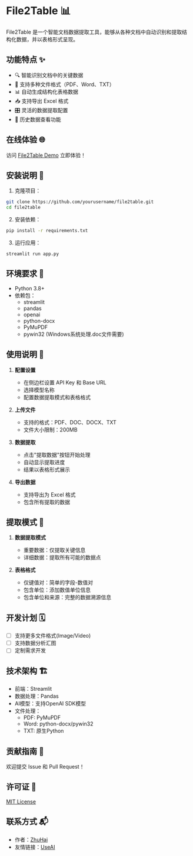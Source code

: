 # File2Table 📊

File2Table 是一个智能文档数据提取工具，能够从各种文档中自动识别和提取结构化数据，并以表格形式呈现。

## 功能特点 ✨

- 🔍 智能识别文档中的关键数据
- 📄 支持多种文件格式（PDF、Word、TXT）
- 📊 自动生成结构化表格数据
- 📥 支持导出 Excel 格式
- 🎛️ 灵活的数据提取配置
- 💾 历史数据查看功能

## 在线体验 🌐

访问 [File2Table Demo](https://zhuhai.fun) 立即体验！

## 安装说明 🚀

1. 克隆项目：
```bash
git clone https://github.com/yourusername/file2table.git
cd file2table
```

2. 安装依赖：
```bash
pip install -r requirements.txt
```

3. 运行应用：
```bash
streamlit run app.py
```

## 环境要求 🔧

- Python 3.8+
- 依赖包：
  - streamlit
  - pandas
  - openai
  - python-docx
  - PyMuPDF
  - pywin32 (Windows系统处理.doc文件需要)

## 使用说明 📖

1. **配置设置**
   - 在侧边栏设置 API Key 和 Base URL
   - 选择模型名称
   - 配置数据提取模式和表格格式

2. **上传文件**
   - 支持的格式：PDF、DOC、DOCX、TXT
   - 文件大小限制：200MB

3. **数据提取**
   - 点击"提取数据"按钮开始处理
   - 自动显示提取进度
   - 结果以表格形式展示

4. **导出数据**
   - 支持导出为 Excel 格式
   - 包含所有提取的数据

## 提取模式 🎯

1. **数据提取模式**
   - 重要数据：仅提取关键信息
   - 详细数据：提取所有可能的数据点

2. **表格格式**
   - 仅键值对：简单的字段-数值对
   - 包含单位：添加数值单位信息
   - 包含单位和来源：完整的数据溯源信息

## 开发计划 🗓️

- [ ] 支持更多文件格式(Image/Video)
- [ ] 支持数据分析汇图
- [ ] 定制需求开发

## 技术架构 🏗️

- 前端：Streamlit
- 数据处理：Pandas
- AI模型：支持OpenAI SDK模型
- 文件处理：
  - PDF: PyMuPDF
  - Word: python-docx/pywin32
  - TXT: 原生Python

## 贡献指南 🤝

欢迎提交 Issue 和 Pull Request！

## 许可证 📄

[MIT License](LICENSE)

## 联系方式 📬

- 作者：[ZhuHai](https://zhuhai.fun)
- 友情链接：[UseAI](https://useai.cn)


